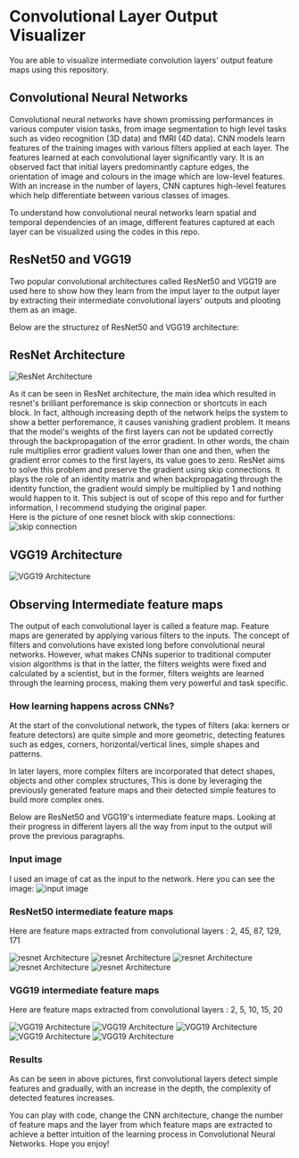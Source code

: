 
# Convolutional Layer Output Visualizer

You are able to visualize intermediate convolution layers' output feature maps using this repository.




## Convolutional Neural Networks

Convolutional neural networks have shown promissing performances in various computer vision tasks, from image segmentation to high level tasks such as video recognition (3D data) and fMRI (4D data). CNN models learn features of the training images with various filters applied at each layer. The features learned at each convolutional layer significantly vary. It is an observed fact that initial layers predominantly capture edges, the orientation of image and colours in the image which are low-level features. With an increase in the number of layers, CNN captures high-level features which help differentiate between various classes of images.   

To understand how convolutional neural networks learn spatial and temporal dependencies of an image, different features captured at each layer can be visualized using the codes in this repo.
## ResNet50 and VGG19

Two popular convolutional architectures called ResNet50 and VGG19 are used here to show how they learn from the imput layer to the output layer by extracting their intermediate convolutional layers' outputs and plooting them as an image.   
 
Below are the structurez of ResNet50 and VGG19 architecture:

## ResNet Architecture

![ResNet Architecture](https://github.com/mohammad-AJP/Feature-Map-Visualizer/blob/main/Screenshots/arcres.JPG)

As it can be seen in ResNet architecture, the main idea which resulted in resnet's brilliant perforemance is skip connection or shortcuts in each block. In fact, although increasing depth of the network helps the system to show a better perforemance, it causes vanishing gradient problem. It means that the model's weights of the first layers can not be updated correctly through the backpropagation of the error gradient. In other words, the chain rule multiplies error gradient values lower than one and then, when the gradient error comes to the first layers, its value goes to zero. ResNet aims to solve this problem and preserve the gradient using skip connections. It plays the role of an identity matrix and when backpropagating through the identity function, the gradient would simply be multiplied by 1 and nothing would happen to it. This subject is out of scope of this repo and for further information, I recommend studying the original paper.   
Here is the picture of one resnet block with skip connections:   
![skip connection](https://github.com/mohammad-AJP/Feature-Map-Visualizer/blob/main/Screenshots/skip%20connection.JPG)

## VGG19 Architecture

![VGG19 Architecture](https://github.com/mohammad-AJP/Feature-Map-Visualizer/blob/main/Screenshots/arcvgg.JPG)

## Observing Intermediate feature maps
The output of each convolutional layer is called a feature map. Feature maps are generated by applying various filters to the inputs. The concept of filters and convolutions have existed long before convolutional neural networks. However, what makes CNNs superior to traditional computer vision algorithms is that in the latter, the filters weights were fixed and calculated by a scientist, but in the former, filters weights are learned through the learning process, making them very powerful and task specific. 

### How learning happens across CNNs?
At the start of the convolutional network, the types of filters (aka: kerners or feature detectors) are quite simple and more geometric, detecting features such as edges, corners, horizontal/vertical lines, simple shapes and patterns.    

In later layers, more complex filters are incorporated that detect shapes, objects and other complex structures, This is done by leveraging the previously generated feature maps and their detected simple features to build more complex ones.    

Below are ResNet50 and VGG19's intermediate feature maps. Looking at their progress in different layers all the way from input to the output will prove the previous paragraphs.
### Input image
I used an image of cat as the input to the network. Here you can see the image: 
![input image](https://github.com/mohammad-AJP/Feature-Map-Visualizer/blob/main/Screenshots/cat.jpg)

### ResNet50 intermediate feature maps
Here are feature maps extracted from convolutional layers : 2, 45, 87, 129, 171

![resnet Architecture](https://github.com/mohammad-AJP/Feature-Map-Visualizer/blob/main/Screenshots/R2.JPG)
![resnet Architecture](https://github.com/mohammad-AJP/Feature-Map-Visualizer/blob/main/Screenshots/R45.JPG)
![resnet Architecture](https://github.com/mohammad-AJP/Feature-Map-Visualizer/blob/main/Screenshots/R87.JPG)
![resnet Architecture](https://github.com/mohammad-AJP/Feature-Map-Visualizer/blob/main/Screenshots/R129.JPG)
![resnet Architecture](https://github.com/mohammad-AJP/Feature-Map-Visualizer/blob/main/Screenshots/R171.JPG)

### VGG19 intermediate feature maps
Here are feature maps extracted from convolutional layers : 2, 5, 10, 15, 20

![VGG19 Architecture](https://github.com/mohammad-AJP/Feature-Map-Visualizer/blob/main/Screenshots/v2.JPG)
![VGG19 Architecture](https://github.com/mohammad-AJP/Feature-Map-Visualizer/blob/main/Screenshots/v5.JPG)
![VGG19 Architecture](https://github.com/mohammad-AJP/Feature-Map-Visualizer/blob/main/Screenshots/v10.JPG)
![VGG19 Architecture](https://github.com/mohammad-AJP/Feature-Map-Visualizer/blob/main/Screenshots/v15.JPG)
![VGG19 Architecture](https://github.com/mohammad-AJP/Feature-Map-Visualizer/blob/main/Screenshots/v20.JPG)

### Results
As can be seen in above pictures, first convolutional layers detect simple features and gradually, with an increase in the depth, the complexity of detected features increases.   

You can play with code, change the CNN architecture, change the number of feature maps and the layer from which feature maps are extracted to achieve a better intuition of the learning process in Convolutional Neural Networks. 
Hope you enjoy!

